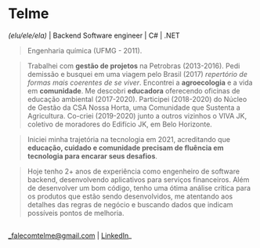 # Telme
*(elu/ele/ela)* | Backend Software engineer | C# | .NET

> Engenharia química (UFMG - 2011). 

> Trabalhei com **gestão de projetos** na Petrobras (2013-2016). Pedi demissão e busquei em uma viagem pelo Brasil (2017) *repertório de formas mais coerentes de se viver*. Encontrei a **agroecologia** e a vida em **comunidade**. Me descobri **educadora** oferecendo oficinas de educação ambiental (2017-2020). Participei (2018-2020) do Núcleo de Gestão da CSA Nossa Horta, uma Comunidade que Sustenta a Agricultura. Co-criei (2019-2020) junto a outros vizinhos o VIVA JK, coletivo de moradores do Edifício JK, em Belo Horizonte.

> Iniciei minha trajetória na tecnologia em 2021, acreditando que **educação, cuidado e comunidade precisam de fluência em tecnologia para encarar seus desafios**.

> Hoje tenho 2+ anos de experiência como engenheiro de software backend, desenvolvendo aplicativos para serviços financeiros. Além de desenvolver um bom código, tenho uma ótima análise crítica para os produtos que estão sendo desenvolvidos, me atentando aos detalhes das regras de negócio e buscando dados que indicam possíveis pontos de melhoria.

##
_falecomtelme@gmail.com | [LinkedIn](https://www.linkedin.com/in/telmee/)_

##
